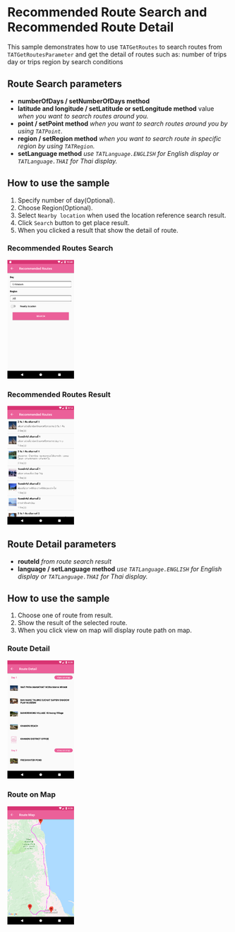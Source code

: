 # Recommended Route Search and Recommended Route Detail <a name="RecommendedRoute"></a>

This sample demonstrates how to use `TATGetRoutes` to search routes from `TATGetRoutesParameter` and get the detail of routes such as: number of trips day or trips region by search conditions

## Route Search parameters
 * **numberOfDays / setNumberOfDays method**
 * **latitude and longitude / setLatitude or setLongitude method** value *when you want to search routes around you.*
 * **point / setPoint method** *when you want to search routes around you by using `TATPoint`.*
 * **region / setRegion method** *when you want to search route in specific region by using `TATRegion`.*
 * **setLanguage method** *use `TATLanguage.ENGLISH` for English display or `TATLanguage.THAI` for Thai display.*

## How to use the sample
 1. Specify number of day(Optional).
 2. Choose Region(Optional).
 3. Select `Nearby location` when used the location reference search result.
 4. Click `Search` button to get place result.
 5. When you clicked a result that show the detail of route.

### Recommended Routes Search
<img src="RecommendedRouteSearch_Android.png" width="30%">

### Recommended Routes Result
<img src="RecommendedRouteList_Android.png" width="30%">

## Route Detail parameters
 * **routeId** *from route search result*
 * **language / setLanguage method** *use `TATLanguage.ENGLISH` for English display or `TATLanguage.THAI` for Thai display.*

## How to use the sample
 1. Choose one of route from result.
 2. Show the result of the selected route.
 3. When you click view on map will display route path on map.

### Route Detail
<img src="RecommendedRouteDetail_Android.png" width="30%">

### Route on Map
<img src="RecommendedRouteMap_Android.png" width="30%">
